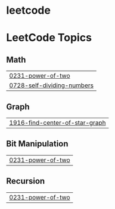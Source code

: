 # leetcode
<!---LeetCode Topics Start-->
# LeetCode Topics
## Math
|  |
| ------- |
| [0231-power-of-two](https://github.com/M-GreySun/leetcode/tree/master/0231-power-of-two) |
| [0728-self-dividing-numbers](https://github.com/M-GreySun/leetcode/tree/master/0728-self-dividing-numbers) |
## Graph
|  |
| ------- |
| [1916-find-center-of-star-graph](https://github.com/M-GreySun/leetcode/tree/master/1916-find-center-of-star-graph) |
## Bit Manipulation
|  |
| ------- |
| [0231-power-of-two](https://github.com/M-GreySun/leetcode/tree/master/0231-power-of-two) |
## Recursion
|  |
| ------- |
| [0231-power-of-two](https://github.com/M-GreySun/leetcode/tree/master/0231-power-of-two) |
<!---LeetCode Topics End-->
